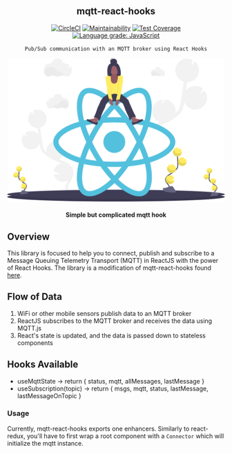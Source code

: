 <div align="center">

## mqtt-react-hooks

[![CircleCI](https://circleci.com/gh/almond-hydroponics/mqtt-hooks.svg?style=svg)](https://circleci.com/gh/almond-hydroponics/mqtt-hooks)
[![Maintainability](https://api.codeclimate.com/v1/badges/211bd4e833103573e2d1/maintainability)](https://codeclimate.com/github/almond-hydroponics/mqtt-hooks/maintainability)
[![Test Coverage](https://api.codeclimate.com/v1/badges/211bd4e833103573e2d1/test_coverage)](https://codeclimate.com/github/almond-hydroponics/mqtt-hooks/test_coverage)
[![Language grade: JavaScript](https://img.shields.io/lgtm/grade/javascript/g/almond-hydroponics/mqtt-hooks.svg?logo=lgtm&logoWidth=18)](https://lgtm.com/projects/g/almond-hydroponics/mqtt-hooks/context:javascript)

</div>

<div align="center">

    Pub/Sub communication with an MQTT broker using React Hooks

  [![Almond](../public/readme.svg)](https://almond-re-staging.herokuapp.com/)

  #### Simple but complicated mqtt hook

</div>

## Overview
This library is focused to help you to connect, publish and subscribe to a Message Queuing Telemetry Transport (MQTT) in ReactJS with the power of React Hooks.
The library is a modification of mqtt-react-hooks found [here](https://github.com/VictorHAS/mqtt-react-hooks).

## Flow of Data
1. WiFi or other mobile sensors publish data to an MQTT broker
2. ReactJS subscribes to the MQTT broker and receives the data using MQTT.js
3. React's state is updated, and the data is passed down to stateless components

## Hooks Available
- useMqttState -> return { status, mqtt, allMessages, lastMessage }
- useSubscription(topic) -> return { msgs, mqtt, status, lastMessage, lastMessageOnTopic }

### Usage
Currently, mqtt-react-hooks exports one enhancers.
Similarly to react-redux, you'll have to first wrap a root component with a
```Connector``` which will initialize the mqtt instance.

